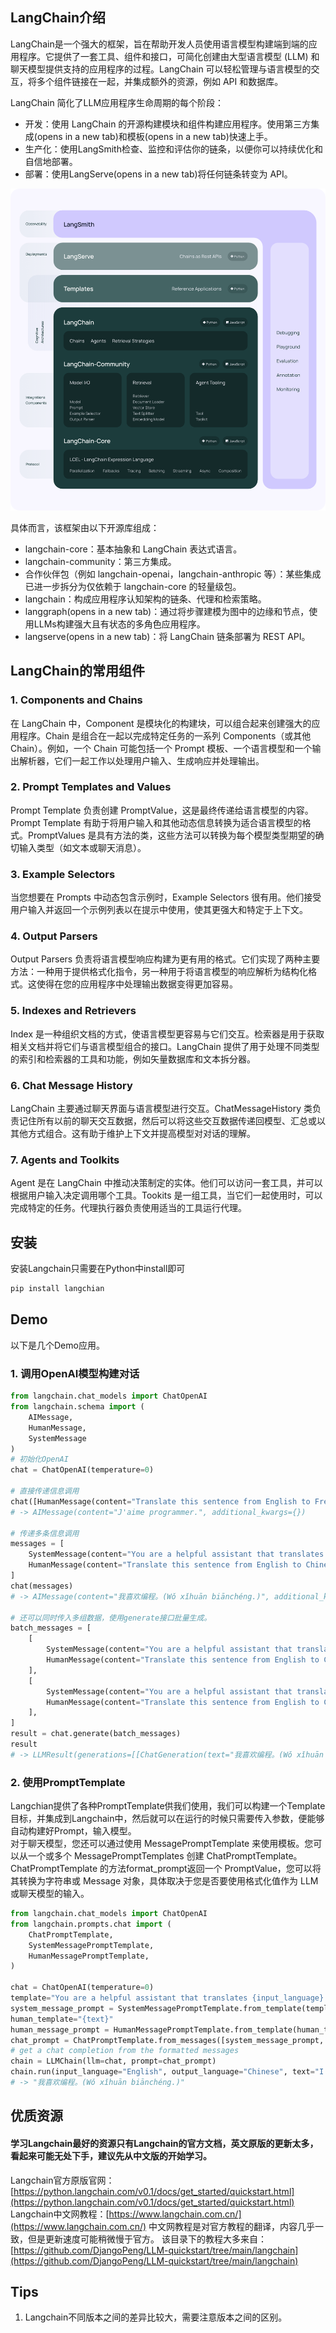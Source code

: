 ## LangChain介绍

LangChain是一个强大的框架，旨在帮助开发人员使用语言模型构建端到端的应用程序。它提供了一套工具、组件和接口，可简化创建由大型语言模型 (LLM) 和聊天模型提供支持的应用程序的过程。LangChain 可以轻松管理与语言模型的交互，将多个组件链接在一起，并集成额外的资源，例如 API 和数据库。


LangChain 简化了LLM应用程序生命周期的每个阶段：

- 开发：使用 LangChain 的开源构建模块和组件构建应用程序。使用第三方集成(opens in a new tab)和模板(opens in a new tab)快速上手。
- 生产化：使用LangSmith检查、监控和评估你的链条，以便你可以持续优化和自信地部署。
- 部署：使用LangServe(opens in a new tab)将任何链条转变为 API。

![alt text](./images/langchain_introduction.png)

具体而言，该框架由以下开源库组成：

- langchain-core：基本抽象和 LangChain 表达式语言。
- langchain-community：第三方集成。
- 合作伙伴包（例如 langchain-openai，langchain-anthropic 等）：某些集成已进一步拆分为仅依赖于 langchain-core 的轻量级包。
- langchain：构成应用程序认知架构的链条、代理和检索策略。
- langgraph(opens in a new tab)：通过将步骤建模为图中的边缘和节点，使用LLMs构建强大且有状态的多角色应用程序。
- langserve(opens in a new tab)：将 LangChain 链条部署为 REST API。

## LangChain的常用组件

### 1. Components and Chains
在 LangChain 中，Component 是模块化的构建块，可以组合起来创建强大的应用程序。Chain 是组合在一起以完成特定任务的一系列 Components（或其他 Chain）。例如，一个 Chain 可能包括一个 Prompt 模板、一个语言模型和一个输出解析器，它们一起工作以处理用户输入、生成响应并处理输出。

### 2. Prompt Templates and Values
Prompt Template 负责创建 PromptValue，这是最终传递给语言模型的内容。Prompt Template 有助于将用户输入和其他动态信息转换为适合语言模型的格式。PromptValues 是具有方法的类，这些方法可以转换为每个模型类型期望的确切输入类型（如文本或聊天消息）。

### 3. Example Selectors
当您想要在 Prompts 中动态包含示例时，Example Selectors 很有用。他们接受用户输入并返回一个示例列表以在提示中使用，使其更强大和特定于上下文。

### 4. Output Parsers
Output Parsers 负责将语言模型响应构建为更有用的格式。它们实现了两种主要方法：一种用于提供格式化指令，另一种用于将语言模型的响应解析为结构化格式。这使得在您的应用程序中处理输出数据变得更加容易。

### 5. Indexes and Retrievers
Index 是一种组织文档的方式，使语言模型更容易与它们交互。检索器是用于获取相关文档并将它们与语言模型组合的接口。LangChain 提供了用于处理不同类型的索引和检索器的工具和功能，例如矢量数据库和文本拆分器。

### 6. Chat Message History
LangChain 主要通过聊天界面与语言模型进行交互。ChatMessageHistory 类负责记住所有以前的聊天交互数据，然后可以将这些交互数据传递回模型、汇总或以其他方式组合。这有助于维护上下文并提高模型对对话的理解。

### 7. Agents and Toolkits
Agent 是在 LangChain 中推动决策制定的实体。他们可以访问一套工具，并可以根据用户输入决定调用哪个工具。Tookits 是一组工具，当它们一起使用时，可以完成特定的任务。代理执行器负责使用适当的工具运行代理。


## 安装
安装Langchain只需要在Python中install即可
```bash
pip install langchian
```

## Demo
以下是几个Demo应用。
### 1. 调用OpenAI模型构建对话
```python
from langchain.chat_models import ChatOpenAI
from langchain.schema import (
    AIMessage,
    HumanMessage,
    SystemMessage
)
# 初始化OpenAI
chat = ChatOpenAI(temperature=0)

# 直接传递信息调用
chat([HumanMessage(content="Translate this sentence from English to French. I love programming.")])
# -> AIMessage(content="J'aime programmer.", additional_kwargs={})

# 传递多条信息调用
messages = [
    SystemMessage(content="You are a helpful assistant that translates English to Chinese."),
    HumanMessage(content="Translate this sentence from English to Chinese. I love programming.")
]
chat(messages)
# -> AIMessage(content="我喜欢编程。(Wǒ xǐhuān biānchéng.)", additional_kwargs={})

# 还可以同时传入多组数据，使用generate接口批量生成。
batch_messages = [
    [
        SystemMessage(content="You are a helpful assistant that translates English to Chinese."),
        HumanMessage(content="Translate this sentence from English to Chinese. I love programming.")
    ],
    [
        SystemMessage(content="You are a helpful assistant that translates English to Chinese."),
        HumanMessage(content="Translate this sentence from English to Chinese. I love artificial intelligence.")
    ],
]
result = chat.generate(batch_messages)
result
# -> LLMResult(generations=[[ChatGeneration(text="我喜欢编程。(Wǒ xǐhuān biānchéng.)", generation_info=None, message=AIMessage(content="我喜欢编程。(Wǒ xǐhuān biānchéng.)", additional_kwargs={}))], [ChatGeneration(text="我喜爱人工智能。(Wǒ xǐ'ài rén gōng zhì néng.)", generation_info=None, message=AIMessage(content="我喜爱人工智能。(Wǒ xǐ'ài rén gōng zhì néng.)", additional_kwargs={}))]], llm_output={'token_usage': {'prompt_tokens': 71, 'completion_tokens': 18, 'total_tokens': 89}})

```

### 2. 使用PromptTemplate
Langchian提供了各种PromptTemplate供我们使用，我们可以构建一个Template目标，并集成到Langchain中，然后就可以在运行的时候只需要传入参数，便能够自动构建好Prompt，输入模型。\
对于聊天模型，您还可以通过使用 MessagePromptTemplate 来使用模板。您可以从一个或多个 MessagePromptTemplates 创建 ChatPromptTemplate。ChatPromptTemplate 的方法format_prompt返回一个 PromptValue，您可以将其转换为字符串或 Message 对象，具体取决于您是否要使用格式化值作为 LLM 或聊天模型的输入。
```python
from langchain.chat_models import ChatOpenAI
from langchain.prompts.chat import (
    ChatPromptTemplate,
    SystemMessagePromptTemplate,
    HumanMessagePromptTemplate,
)

chat = ChatOpenAI(temperature=0)
template="You are a helpful assistant that translates {input_language} to {output_language}."
system_message_prompt = SystemMessagePromptTemplate.from_template(template)
human_template="{text}"
human_message_prompt = HumanMessagePromptTemplate.from_template(human_template)
chat_prompt = ChatPromptTemplate.from_messages([system_message_prompt, human_message_prompt])
# get a chat completion from the formatted messages
chain = LLMChain(llm=chat, prompt=chat_prompt)
chain.run(input_language="English", output_language="Chinese", text="I love programming.")
# -> "我喜欢编程。(Wǒ xǐhuān biānchéng.)"
```

## 优质资源
#### 学习Langchain最好的资源只有Langchain的官方文档，英文原版的更新太多，看起来可能无处下手，建议先从中文版的开始学习。
Langchain官方原版官网：[https://python.langchain.com/v0.1/docs/get_started/quickstart.html](https://python.langchain.com/v0.1/docs/get_started/quickstart.html)
Langchain中文网教程：[https://www.langchain.com.cn/](https://www.langchain.com.cn/)
中文网教程是对官方教程的翻译，内容几乎一致，但是更新速度可能稍微慢于官方。
该目录下的教程大多来自：[https://github.com/DjangoPeng/LLM-quickstart/tree/main/langchain](https://github.com/DjangoPeng/LLM-quickstart/tree/main/langchain)

## Tips
1. Langchain不同版本之间的差异比较大，需要注意版本之间的区别。

